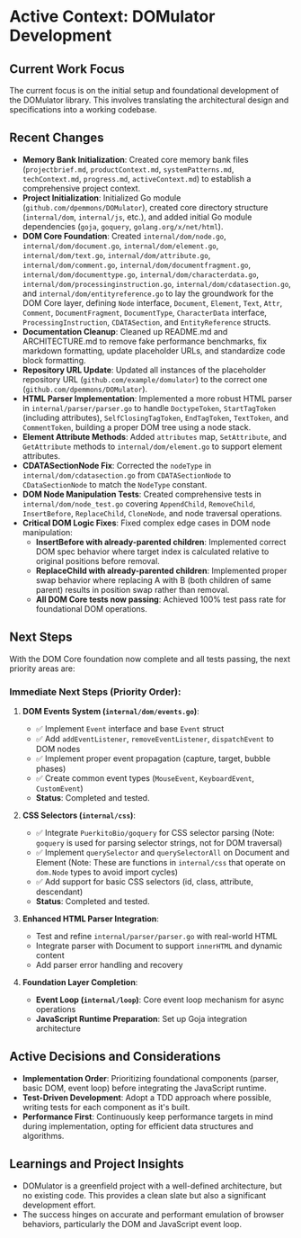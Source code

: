 # Active Context: DOMulator Development

## Current Work Focus
The current focus is on the initial setup and foundational development of the DOMulator library. This involves translating the architectural design and specifications into a working codebase.

## Recent Changes
- **Memory Bank Initialization**: Created core memory bank files (`projectbrief.md`, `productContext.md`, `systemPatterns.md`, `techContext.md`, `progress.md`, `activeContext.md`) to establish a comprehensive project context.
- **Project Initialization**: Initialized Go module (`github.com/dpemmons/DOMulator`), created core directory structure (`internal/dom`, `internal/js`, etc.), and added initial Go module dependencies (`goja`, `goquery`, `golang.org/x/net/html`).
- **DOM Core Foundation**: Created `internal/dom/node.go`, `internal/dom/document.go`, `internal/dom/element.go`, `internal/dom/text.go`, `internal/dom/attribute.go`, `internal/dom/comment.go`, `internal/dom/documentfragment.go`, `internal/dom/documenttype.go`, `internal/dom/characterdata.go`, `internal/dom/processinginstruction.go`, `internal/dom/cdatasection.go`, and `internal/dom/entityreference.go` to lay the groundwork for the DOM Core layer, defining `Node` interface, `Document`, `Element`, `Text`, `Attr`, `Comment`, `DocumentFragment`, `DocumentType`, `CharacterData` interface, `ProcessingInstruction`, `CDATASection`, and `EntityReference` structs.
- **Documentation Cleanup**: Cleaned up README.md and ARCHITECTURE.md to remove fake performance benchmarks, fix markdown formatting, update placeholder URLs, and standardize code block formatting.
- **Repository URL Update**: Updated all instances of the placeholder repository URL (`github.com/example/domulator`) to the correct one (`github.com/dpemmons/DOMulator`).
- **HTML Parser Implementation**: Implemented a more robust HTML parser in `internal/parser/parser.go` to handle `DoctypeToken`, `StartTagToken` (including attributes), `SelfClosingTagToken`, `EndTagToken`, `TextToken`, and `CommentToken`, building a proper DOM tree using a node stack.
- **Element Attribute Methods**: Added `attributes` map, `SetAttribute`, and `GetAttribute` methods to `internal/dom/element.go` to support element attributes.
- **CDATASectionNode Fix**: Corrected the `nodeType` in `internal/dom/cdatasection.go` from `CDATASectionNode` to `CDataSectionNode` to match the `NodeType` constant.
- **DOM Node Manipulation Tests**: Created comprehensive tests in `internal/dom/node_test.go` covering `AppendChild`, `RemoveChild`, `InsertBefore`, `ReplaceChild`, `CloneNode`, and node traversal operations.
- **Critical DOM Logic Fixes**: Fixed complex edge cases in DOM node manipulation:
  - **InsertBefore with already-parented children**: Implemented correct DOM spec behavior where target index is calculated relative to original positions before removal.
  - **ReplaceChild with already-parented children**: Implemented proper swap behavior where replacing A with B (both children of same parent) results in position swap rather than removal.
  - **All DOM Core tests now passing**: Achieved 100% test pass rate for foundational DOM operations.

## Next Steps
With the DOM Core foundation now complete and all tests passing, the next priority areas are:

### Immediate Next Steps (Priority Order):
1. **DOM Events System (`internal/dom/events.go`)**:
   - ✅ Implement `Event` interface and base `Event` struct
   - ✅ Add `addEventListener`, `removeEventListener`, `dispatchEvent` to DOM nodes
   - ✅ Implement proper event propagation (capture, target, bubble phases)
   - ✅ Create common event types (`MouseEvent`, `KeyboardEvent`, `CustomEvent`)
   - **Status**: Completed and tested.

2. **CSS Selectors (`internal/css`)**:
   - ✅ Integrate `PuerkitoBio/goquery` for CSS selector parsing (Note: `goquery` is used for parsing selector strings, not for DOM traversal)
   - ✅ Implement `querySelector` and `querySelectorAll` on Document and Element (Note: These are functions in `internal/css` that operate on `dom.Node` types to avoid import cycles)
   - ✅ Add support for basic CSS selectors (id, class, attribute, descendant)
   - **Status**: Completed and tested.

3. **Enhanced HTML Parser Integration**:
   - Test and refine `internal/parser/parser.go` with real-world HTML
   - Integrate parser with Document to support `innerHTML` and dynamic content
   - Add parser error handling and recovery

4. **Foundation Layer Completion**:
   - **Event Loop (`internal/loop`)**: Core event loop mechanism for async operations
   - **JavaScript Runtime Preparation**: Set up Goja integration architecture

## Active Decisions and Considerations
- **Implementation Order**: Prioritizing foundational components (parser, basic DOM, event loop) before integrating the JavaScript runtime.
- **Test-Driven Development**: Adopt a TDD approach where possible, writing tests for each component as it's built.
- **Performance First**: Continuously keep performance targets in mind during implementation, opting for efficient data structures and algorithms.

## Learnings and Project Insights
- DOMulator is a greenfield project with a well-defined architecture, but no existing code. This provides a clean slate but also a significant development effort.
- The success hinges on accurate and performant emulation of browser behaviors, particularly the DOM and JavaScript event loop.
